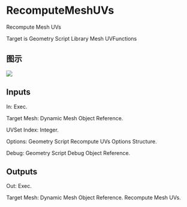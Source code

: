 # RecomputeMeshUVs

Recompute Mesh UVs

Target is Geometry Script Library Mesh UVFunctions

## 图示

![]($-20221218-19134421.png)

## Inputs

In: Exec.

Target Mesh: Dynamic Mesh Object Reference.

UVSet Index: Integer.

Options: Geometry Script Recompute UVs Options Structure.

Debug: Geometry Script Debug Object Reference.  

## Outputs

Out: Exec.

Target Mesh: Dynamic Mesh Object Reference. Recompute Mesh UVs.

